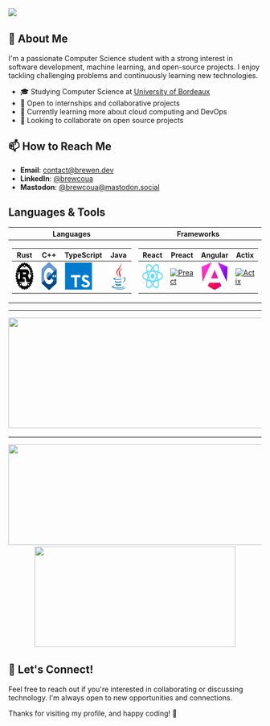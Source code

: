 <picture>
  <source
    srcset="https://github-profile-trophy.vercel.app/?username=brewcoua&theme=gruvbox"
    media="(prefers-color-scheme: dark)"
  />
  <source
    srcset="https://github-profile-trophy.vercel.app/?username=brewcoua&theme=flat"
    media="(prefers-color-scheme: light), (prefers-color-scheme: no-preference)"
  />
  <img src="https://github-profile-trophy.vercel.app/?username=brewcoua&theme=flat" />
</picture>

## 🚀 About Me

I'm a passionate Computer Science student with a strong interest in software development, machine learning,
and open-source projects. I enjoy tackling challenging problems and continuously learning new technologies.

- 🎓 Studying Computer Science at [University of Bordeaux](https://www.u-bordeaux.fr)
- 💼 Open to internships and collaborative projects
- 🌱 Currently learning more about cloud computing and DevOps
- 🤝 Looking to collaborate on open source projects

## 📫 How to Reach Me

- **Email**: [contact@brewen.dev](mailto:contact@brewen.dev)
- **LinkedIn**: [@brewcoua](https://www.linkedin.com/in/brewcoua/)
- **Mastodon**: [@brewcoua@mastodon.social](https://mastodon.social/@brewcoua)

## Languages & Tools

<table>
	<thead>
		<tr>
			<th scope="col">Languages</th>
			<th scope="col">Frameworks</th>
		</tr>
	</thead>
	<tbody>
		<tr>
			<td>
				<table>
					<thead>
						<tr>
							<th scope="col">Rust</th>
							<th scope="col">C++</th>
							<th scope="col">TypeScript</th>
							<th scope="col">Java</th>
						</tr>
					</thead>
					<tbody>
						<tr>
							<td>
                <a href="https://www.rust-lang.org/" target="_blank">
  								<img
  									src="https://github.com/devicons/devicon/blob/master/icons/rust/rust-original.svg"
  									title="Rust"
  									alt="Rust"
  									width="55"
  									height="55"
  								/>
                </a>
							</td>
							<td>
                <a href="https://cplusplus.com/" target="_blank">
  								<img
  									src="https://github.com/devicons/devicon/blob/master/icons/cplusplus/cplusplus-original.svg"
  									title="C++"
  									alt="C++"
  									width="55"
  									height="55"
  								/>
                </a>
							</td>
							<td>
                <a href="https://www.typescriptlang.org/" target="_blank">
  								<img
  									src="https://github.com/devicons/devicon/blob/master/icons/typescript/typescript-original.svg"
  									title="TypeScript"
  									alt="TypeScript"
  									width="55"
  									height="55"
  								/>
                </a>
							</td>
							<td>
                <a href="https://www.java.com/" target="_blank">
  								<img
  									src="https://github.com/devicons/devicon/blob/master/icons/java/java-original.svg"
  									title="Java"
  									alt="Java"
  									width="55"
  									height="55"
  								/>
                </a>
							</td>
						</tr>
					</tbody>
				</table>
			</td>
			<td>
				<table>
					<thead>
						<tr>
							<th scope="col">React</th>
							<th scope="col">Preact</th>
							<th scope="col">Angular</th>
							<th scope="col">Actix</th>
						</tr>
					</thead>
					<tbody>
						<tr>
							<td>
                <a href="https://react.dev/" target="_blank">
  								<img
  									src="https://github.com/devicons/devicon/blob/master/icons/react/react-original.svg"
  									title="React"
  									alt="React"
  									width="55"
  									height="55"
  								/>
                </a>
							</td>
							<td>
                <a href="https://preactjs.com/" target="_blank">
  								<img
  									src="https://preactjs.com/branding/symbol.svg"
  									title="Preact"
  									alt="Preact"
  									width="55"
  									height="55"
  								/>
                </a>
							</td>
							<td>
                <a href="https://angular.dev/" target="_blank">
  								<img
  									src="https://github.com/devicons/devicon/blob/master/icons/angular/angular-original.svg"
  									title="Angular"
  									alt="Angular"
  									width="55"
  									height="55"
  								/>
                </a>
							</td>
							<td>
                <a href="https://actix.rs/" target="_blank">
  								<img
  									src="https://actix.rs/img/logo.png"
  									title="Actix"
  									alt="Actix"
  									width="55"
  									height="55"
  								/>
                </a>
							</td>
						</tr>
					</tbody>
				</table>
			</td>
		</tr>
	</tbody>
</table>

---

<p align="center">
  <picture>
    <source
      srcset="https://streak-stats.demolab.com?user=brewcoua&theme=gruvbox&hide_border=true&border_radius=5&card_width=800"
      media="(prefers-color-scheme: dark)"
    />
    <source
      srcset="https://streak-stats.demolab.com?user=brewcoua&theme=default&hide_border=true&border_radius=5&card_width=800"
      media="(prefers-color-scheme: light), (prefers-color-scheme: no-preference)"
    />
    <img width="800" height="220" src="https://streak-stats.demolab.com?user=brewcoua&theme=default&hide_border=true&border_radius=5&card_width=800" />
  </picture>
</p>

---

<p align="center">
  <picture>
    <source
      srcset="https://github-readme-stats.vercel.app/api?username=brewcoua&show_icons=true&theme=gruvbox"
      media="(prefers-color-scheme: dark)"
    />
    <source
      srcset="https://github-readme-stats.vercel.app/api?username=brewcoua&show_icons=true&theme=default"
      media="(prefers-color-scheme: light), (prefers-color-scheme: no-preference)"
    />
    <img width="600" height="200" src="https://github-readme-stats.vercel.app/api?username=brewcoua&show_icons=true&theme=default" />
  </picture
  <picture>
    <source
      srcset="https://github-readme-stats.vercel.app/api/top-langs/?username=brewcoua&size_weight=0.0005&count_weight=0.3&layout=compact&theme=gruvbox"
      media="(prefers-color-scheme: dark)"
    />
    <source
      srcset="https://github-readme-stats.vercel.app/api/top-langs/?username=brewcoua&size_weight=0.0005&count_weight=0.3&layout=compact&theme=default"
      media="(prefers-color-scheme: light), (prefers-color-scheme: no-preference)"
    />
    <img width="400" height="200" src="https://github-readme-stats.vercel.app/api/top-langs/?username=brewcoua&size_weight=0.0005&count_weight=0.3&layout=compact&theme=default" />
  </picture>
</p>

## 💬 Let's Connect!

Feel free to reach out if you're interested in collaborating or discussing technology. I'm always open to new opportunities and connections.

Thanks for visiting my profile, and happy coding! 🚀

